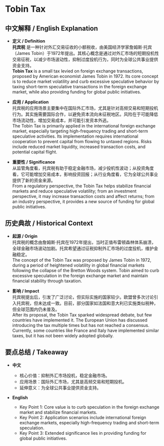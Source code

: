 # Tobin Tax

## 中文解释 / English Explanation

* **定义 / Definition**  
  **托宾税** 是一种针对外汇交易征收的小额税收，由美国经济学家詹姆斯·托宾（James Tobin）于1972年提出。其核心概念是通过对外汇市场的短期投机性交易征税，以减少市场波动性，抑制过度投机行为，同时为全球公共事业提供资金支持。  
  **Tobin Tax** is a small tax levied on foreign exchange transactions, proposed by American economist James Tobin in 1972. Its core concept is to reduce market volatility and curb excessive speculative behavior by taxing short-term speculative transactions in the foreign exchange market, while also providing funding for global public initiatives.

* **应用 / Application**  
  托宾税的应用场景主要集中在国际外汇市场，尤其是针对高频交易和短期投机行为。其实施需要国际合作，以避免资本流向未征税地区。风险在于可能降低市场流动性，增加交易成本，并可能引发资本外逃。  
  The Tobin Tax is primarily applied in the international foreign exchange market, especially targeting high-frequency trading and short-term speculative activities. Its implementation requires international cooperation to prevent capital from flowing to untaxed regions. Risks include reduced market liquidity, increased transaction costs, and potential capital flight.

* **重要性 / Significance**  
  从监管角度看，托宾税有助于稳定金融市场，减少投机性波动；从投资角度看，它可能增加交易成本，影响投资回报；从行业角度看，它为全球公共事业提供了新的资金来源。  
  From a regulatory perspective, the Tobin Tax helps stabilize financial markets and reduce speculative volatility; from an investment perspective, it may increase transaction costs and affect returns; from an industry perspective, it provides a new source of funding for global public initiatives.

## 历史典故 / Historical Context

* **起源 / Origin**  
  托宾税的概念由詹姆斯·托宾在1972年提出，当时正值布雷顿森林体系崩溃，全球金融市场波动加剧。托宾希望通过征税抑制外汇市场的过度投机，维护金融稳定。  
  The concept of the Tobin Tax was proposed by James Tobin in 1972, during a period of heightened volatility in global financial markets following the collapse of the Bretton Woods system. Tobin aimed to curb excessive speculation in the foreign exchange market and maintain financial stability through taxation.

* **影响 / Impact**  
  托宾税提出后，引发了广泛讨论，但实际实施的国家较少。欧盟曾多次讨论引入托宾税，但未达成一致。目前，部分国家如法国和意大利已实施类似税种，但全球范围内仍未普及。  
  After its proposal, the Tobin Tax sparked widespread debate, but few countries have implemented it. The European Union has discussed introducing the tax multiple times but has not reached a consensus. Currently, some countries like France and Italy have implemented similar taxes, but it has not been widely adopted globally.

## 要点总结 / Takeaway

* **中文**  
  - 核心价值：抑制外汇市场投机，稳定金融市场。  
  - 应用场景：国际外汇市场，尤其是高频交易和短期投机。  
  - 延伸意义：为全球公共事业提供资金支持。  

* **English**  
  - Key Point 1: Core value is to curb speculation in the foreign exchange market and stabilize financial markets.  
  - Key Point 2: Application scenarios include international foreign exchange markets, especially high-frequency trading and short-term speculation.  
  - Key Point 3: Extended significance lies in providing funding for global public initiatives.